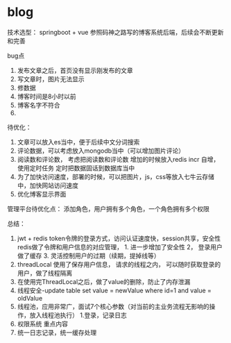 # blog
技术选型： springboot + vue
参照码神之路写的博客系统后端，后续会不断更新和完善

bug点
1. 发布文章之后，首页没有显示刚发布的文章
2. 写文章时，图片无法显示
3. 修数据
4. 博客时间是8小时以前
5. 博客名字不符合
6. 

待优化：
1. 文章可以放入es当中，便于后续中文分词搜索
2. 评论数据，可以考虑放入mongodb当中（可以增加图片评论）
3. 阅读数和评论数， 考虑把阅读数和评论数 增加的时候放入redis incr 自增， 使用定时任务 定时把数据固话到数据库当中
4. 为了加快访问速度，部署的时候，可以把图片，js，css等放入七牛云存储中，加快网站访问速度
5. 优化博客显示界面

管理平台待优化点：
添加角色，用户拥有多个角色，一个角色拥有多个权限

总结：
1. jwt + redis
    token令牌的登录方式，访问认证速度快，session共享，安全性
    redis做了令牌和用户信息的对应管理， 1. 进一步增加了安全性 2， 登录用户做了缓存 3. 灵活控制用户的过期（续期，提掉线等）
2. threadLocal 使用了保存用户信息， 请求的线程之内， 可以随时获取登录的用户，做了线程隔离
3. 在使用完ThreadLocal之后，做了value的删除，防止了内存泄漏
4. 线程安全-update table set value = newValue where id=1 and value = oldValue
5. 线程池，应用非常广，面试7个核心参数（对当前的主业务流程无影响的操作，放入线程池执行）
    1.登录，记录日志
6. 权限系统 重点内容
7. 统一日志记录，统一缓存处理
